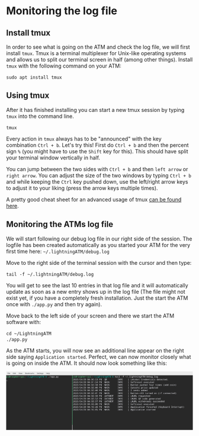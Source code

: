 # Monitoring the log file

## Install tmux

In order to see what is going on the ATM and check the log file, we will first install `tmux`. Tmux is a terminal multiplexer for Unix-like operating systems and allows us to split our terminal screen in half \(among other things\). Install `tmux` with the following command on your ATM:

```text
sudo apt install tmux
```

## Using tmux

After it has finished installing you can start a new tmux session by typing `tmux` into the command line.

```text
tmux
```

Every action in `tmux` always has to be "announced" with the key combination `Ctrl + b`. Let's try this! First do `Ctrl + b` and then the percent sign `%` \(you might have to use the `Shift` key for this\). This should have split your terminal window vertically in half.

You can jump between the two sides with `Ctrl + b` and then `left arrow` or `right arrow`. You can adjust the size of the two windows by typing `Ctrl + b` and while keeping the `Ctrl` key pushed down, use the left/right arrow keys to adjust it to your liking \(press the arrow keys multiple times\).

A pretty good cheat sheet for an advanced usage of tmux [can be found here](https://tmuxcheatsheet.com/).

## Monitoring the ATMs log file

We will start following our debug log file in our right side of the session. The logfile has been created automatically as you started your ATM for the very first time here: `~/.lightningATM/debug.log`

Move to the right side of the terminal session with the cursor and then type:

```text
tail -f ~/.lightningATM/debug.log
```

You will get to see the last 10 entries in that log file and it will automatically update as soon as a new entry shows up in the log file \(The file might not exist yet, if you have a completely fresh installation. Just the start the ATM once with `./app.py` and then try again\).

Move back to the left side of your screen and there we start the ATM software with:

```text
cd ~/LightningATM
./app.py
```

As the ATM starts, you will now see an additional line appear on the right side saying `Application started`. Perfect, we can now monitor closely what is going on inside the ATM. It should now look something like this:

![Tmux Setup](../../.gitbook/assets/tmux_setup.jpg)

